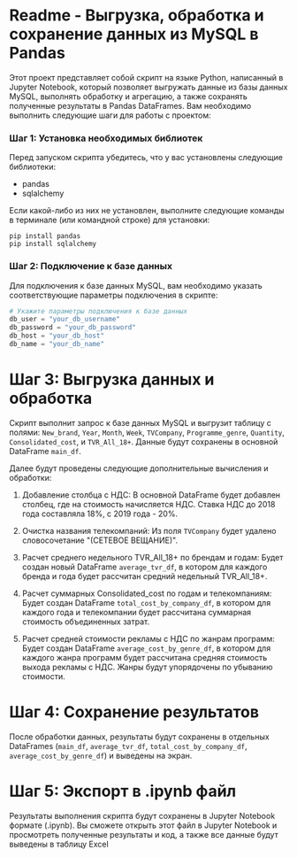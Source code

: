 # Readme - Выгрузка, обработка и сохранение данных из MySQL в Pandas

Этот проект представляет собой скрипт на языке Python, написанный в Jupyter Notebook, который позволяет выгружать данные из базы данных MySQL, выполнять обработку и агрегацию, а также сохранять полученные результаты в Pandas DataFrames. Вам необходимо выполнить следующие шаги для работы с проектом:

### Шаг 1: Установка необходимых библиотек

Перед запуском скрипта убедитесь, что у вас установлены следующие библиотеки:

- pandas
- sqlalchemy

Если какой-либо из них не установлен, выполните следующие команды в терминале (или командной строке) для установки:
```
pip install pandas
pip install sqlalchemy
```

### Шаг 2: Подключение к базе данных

Для подключения к базе данных MySQL, вам необходимо указать соответствующие параметры подключения в скрипте:

```python
# Укажите параметры подключения к базе данных
db_user = "your_db_username"
db_password = "your_db_password"
db_host = "your_db_host"
db_name = "your_db_name"
```

# Шаг 3: Выгрузка данных и обработка

Скрипт выполнит запрос к базе данных MySQL и выгрузит таблицу с полями: `New_brand`, `Year`, `Month`, `Week`, `TVCompany`, `Programme_genre`, `Quantity`, `Consolidated_cost`, и `TVR_All_18+`. Данные будут сохранены в основной DataFrame `main_df`.

Далее будут проведены следующие дополнительные вычисления и обработки:

1. Добавление столбца с НДС: В основной DataFrame будет добавлен столбец, где на стоимость начисляется НДС. Ставка НДС до 2018 года составляла 18%, с 2019 года - 20%.

2. Очистка названия телекомпаний: Из поля `TVCompany` будет удалено словосочетание "(СЕТЕВОЕ ВЕЩАНИЕ)".

3. Расчет среднего недельного TVR_All_18+ по брендам и годам: Будет создан новый DataFrame `average_tvr_df`, в котором для каждого бренда и года будет рассчитан средний недельный TVR_All_18+.

4. Расчет суммарных Consolidated_cost по годам и телекомпаниям: Будет создан DataFrame `total_cost_by_company_df`, в котором для каждого года и телекомпании будет рассчитана суммарная стоимость объединенных затрат.

5. Расчет средней стоимости рекламы с НДС по жанрам программ: Будет создан DataFrame `average_cost_by_genre_df`, в котором для каждого жанра программ будет рассчитана средняя стоимость выхода рекламы с НДС. Жанры будут упорядочены по убыванию стоимости.

# Шаг 4: Сохранение результатов

После обработки данных, результаты будут сохранены в отдельных DataFrames (`main_df`, `average_tvr_df`, `total_cost_by_company_df`, `average_cost_by_genre_df`) и выведены на экран.

# Шаг 5: Экспорт в .ipynb файл

Результаты выполнения скрипта будут сохранены в Jupyter Notebook формате (.ipynb). Вы сможете открыть этот файл в Jupyter Notebook и просмотреть полученные результаты и код, а также все данные будут выведены в таблицу Excel

